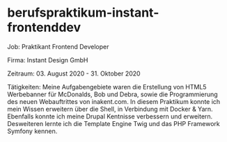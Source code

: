 # berufspraktikum-instant-frontenddev

 Job: Praktikant Frontend Developer

 Firma: Instant Design GmbH

 Zeitraum: 03. August 2020 - 31. Oktober 2020

 Tätigkeiten: Meine Aufgabengebiete waren die Erstellung von HTML5 Werbebanner für McDonalds, Bob und Debra, sowie die Programmierung des neuen Webauftrittes von inakent.com. In diesem Praktikum konnte ich mein Wissen erweitern über die Shell, in Verbindung mit Docker & Yarn. Ebenfalls konnte ich meine Drupal Kentnisse verbessern und erweitern. Desweiteren lernte ich die Template Engine Twig und das PHP Framework Symfony kennen.
 
